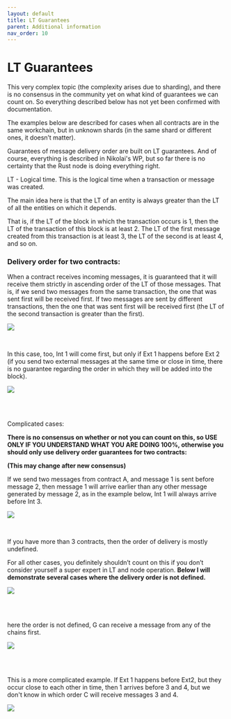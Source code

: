 ```yaml
---
layout: default
title: LT Guarantees
parent: Additional information
nav_order: 10
---
```


# LT Guarantees

This very complex topic (the complexity arises due to sharding), and there is no consensus in the community yet on what kind of guarantees we can count on. So everything described below has not yet been confirmed with documentation.

The examples below are described for cases when all contracts are in the same workchain, but in unknown shards (in the same shard or different ones, it doesn’t matter).

Guarantees of message delivery order are built on LT guarantees. And of course, everything is described in Nikolai's WP, but so far there is no certainty that the Rust node is doing everything right.

LT - Logical time. This is the logical time when a transaction or message was created.

The main idea here is that the LT of an entity is always greater than the LT of all the entities on which it depends.

That is, if the LT of the block in which the transaction occurs is 1, then the LT of the transaction of this block is at least 2. The LT of the first message created from this transaction is at least 3, the LT of the second is at least 4, and so on.

### Delivery order for two contracts:

When a contract receives incoming messages, it is guaranteed that it will receive them strictly in ascending order of the LT of those messages. That is, if we send two messages from the same transaction, the one that was sent first will be received first. If two messages are sent by different transactions, then the one that was sent first will be received first (the LT of the second transaction is greater than the first).

![](../../assets/images/lt-1.png)

<br />

In this case, too, Int 1 will come first, but only if Ext 1 happens before Ext 2 (if you send two external messages at the same time or close in time, there is no guarantee regarding the order in which they will be added into the block).

![](../../assets/images/lt-2.png)

<br />

<br />

Complicated cases: 

**There is no consensus on whether or not you can count on this, so USE ONLY IF YOU UNDERSTAND WHAT YOU ARE DOING 100%, otherwise you should only use delivery order guarantees for two contracts:**

**(This may change after new consensus)**

If we send two messages from contract A, and message 1 is sent before message 2, then message 1 will arrive earlier than any other message generated by message 2, as in the example below, Int 1 will always arrive before Int 3.

![](../../assets/images/lt-3.png)

<br />

If you have more than 3 contracts, then the order of delivery is mostly undefined.

For all other cases, you definitely shouldn’t count on this if you don’t consider yourself a super expert in LT and node operation. **Below I will demonstrate several cases where the delivery order is not defined.**

![](../../assets/images/lt-4.png)

<br />
<br />

here the order is not defined, G can receive a message from any of the chains first.

![](../../assets/images/lt-5.png)


<br />
<br />

This is a more complicated example. If Ext 1 happens before Ext2, but they occur close to each other in time, then 1 arrives before 3 and 4, but we don't know in which order C will receive messages 3 and 4.

![](../../assets/images/lt-6.png)



